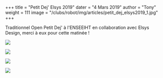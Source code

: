 +++
title = "Petit Dej' Elsys 2019"
dater = "4 Mars 2019"
author = "Tony"
weight = 111
image = "/clubs/robot/img/articles/petit_dej_elsys2019_1.jpg"
+++

<p>
Traditionnel Open Petit Dej' à l'ENSEEIHT en collaboration avec Elsys Design, merci à eux pour cette matinée !  </p>

<p>	<img src="/clubs/robot/img/articles/petit_dej_elsys2019_1.jpg"/></p>
<p>	<img src="/clubs/robot/img/articles/petit_dej_elsys2019_2.jpg"/></p>
<p>	<img src="/clubs/robot/img/articles/petit_dej_elsys2019_3.jpg"/></p>
<p>	<img src="/clubs/robot/img/articles/petit_dej_elsys2019_4.jpg"/></p>
